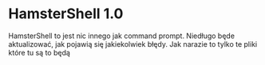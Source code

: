 # HamsterShell 1.0
HamsterShell to jest nic innego jak command prompt.
Niedługo będe aktualizować, jak pojawią się jakiekolwiek błędy.
Jak narazie to tylko te pliki które tu są to będą
